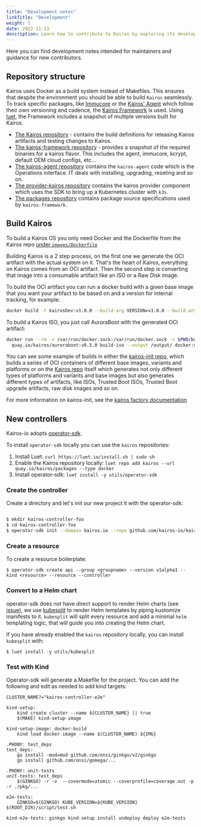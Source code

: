 ```yaml
---
title: "Development notes"
linkTitle: "Development"
weight: 1
date: 2022-11-13
description: Learn how to contribute to Kairos by exploring its development practices, debugging tools, and supported hardware.
---
```


Here you can find development notes intended for maintainers and guidance for new contributors.

## Repository structure

Kairos uses Docker as a build system instead of Makefiles. This ensures that despite the environment you should be able to build `Kairos` seamlessly. To track specific packages, like [Immucore](https://github.com/kairos-io/immucore) or the [Kairos' Agent](https://github.com/kairos-io/kairos-agent) which follow their own versioning and cadence, the [Kairos Framework](https://github.com/kairos-io/kairos-framework) is used. Using [luet](https://luet.io), the Framework includes a snapshot of multiple versions built for Kairos.

- [The Kairos repository](https://github.com/kairos-io/kairos) - contains the build definitions for releasing Kairos artifacts and testing changes to Kairos.
- [The kairos-framework repository](https://github.com/kairos-io/kairos-framework) - provides a snapshot of the required binaries for a kairos flavor. This includes the agent, immucore, kcrypt, default OEM cloud configs, etc...
- [The kairos-agent repository](https://github.com/kairos-io/kairos-agent/) contains the `kairos-agent` code which is the Operations interface. IT deals with installing, upgrading, reseting and so on.
- [The provider-kairos repository](https://github.com/kairos-io/provider-kairos) contains the kairos provider component which uses the SDK to bring up a Kubernetes cluster with `k3s`.
- [The packages repository](https://github.com/kairos-io/packages) contains package source specifications used by `kairos-framework`.

## Build Kairos

To build a Kairos OS you only need Docker and the Dockerfile from the Kairos repo [under `images/Dockerfile`](https://github.com/kairos-io/kairos/blob/master/images/Dockerfile)

Building Kairos is a 2 step process, on the first one we generate the OCI artifact with the actual system on it. That's the heart of Kairos, everything on Kairos comes from an OCI artifact. Then the second step is converting that image into a consumable artifact like an ISO or a Raw Disk image.

To build the OCI artifact you can run a docker build with a given base image that you want your artifact to be based on and a version for internal tracking, for example:

```bash
docker build -t kairosDev:v1.0.0 --build-arg VERSION=v1.0.0 --build-arg BASE_IMAGE=@baseImage -f images/Dockerfile .
```

To build a Kairos ISO, you just call AuroraBoot with the generated OCI artifact:

```bash
docker run --rm -v /var/run/docker.sock:/var/run/docker.sock -v $PWD/build/:/output \
  quay.io/kairos/auroraboot:v0.5.0 build-iso --output /output/ docker:myBaseKairos:v1.0.0 
```

You can see some example of builds in either the [kairos-init repo](https://github.com/kairos-io/kairos-init/blob/main/.github/workflows/test.yml), which builds a series of OCI containers of different base images, variants and platforms or on the [Kairos repo](https://github.com/kairos-io/kairos/tree/master/.github/workflows) itself which generates not only different types of platforms and variants and base images but also generates different types of artifacts, like ISOs, Trusted Boot ISOs, Trusted Boot upgrade artifacts, raw disk images and so on.

For more information on kairos-init, see the [kairos factory documentation](../Reference/kairos-factory.md)

## New controllers

Kairos-io adopts [operator-sdk](https://github.com/operator-framework/operator-sdk).

To install `operator-sdk` locally you can use the `kairos` repositories:

1. Install Luet:
   `curl https://luet.io/install.sh | sudo sh`
2. Enable the Kairos repository locally:
   `luet repo add kairos --url quay.io/kairos/packages --type docker`
3. Install operator-sdk:
   `luet install -y utils/operator-sdk`

### Create the controller

Create a directory and let's init our new project it with the operator-sdk:

```bash

$ mkdir kairos-controller-foo
$ cd kairos-controller-foo
$ operator-sdk init --domain kairos.io --repo github.com/kairos-io/kairos-controller-foo

```

### Create a resource

To create a resource boilerplate:

```
$ operator-sdk create api --group <groupname> --version v1alpha1 --kind <resource> --resource --controller
```

### Convert to a Helm chart

operator-sdk does not have direct support to render Helm charts (see [issue](https://github.com/operator-framework/operator-sdk/issues/4930)), we use [kubesplit](https://github.com/spectrocloud/kubesplit) to render Helm templates by piping kustomize manifests to it. `kubesplit` will split every resource and add a minimal `helm` templating logic, that will guide you into creating the Helm chart.

If you have already enabled the `kairos` repository locally, you can install `kubesplit` with:

```
$ luet install -y utils/kubesplit
```

### Test with Kind

Operator-sdk will generate a Makefile for the project. You can add the following and edit as needed to add kind targets:

```
CLUSTER_NAME?="kairos-controller-e2e"

kind-setup:
	kind create cluster --name ${CLUSTER_NAME} || true
	$(MAKE) kind-setup-image

kind-setup-image: docker-build
	kind load docker-image --name $(CLUSTER_NAME) ${IMG}

.PHONY: test_deps
test_deps:
	go install -mod=mod github.com/onsi/ginkgo/v2/ginkgo
	go install github.com/onsi/gomega/...

.PHONY: unit-tests
unit-tests: test_deps
	$(GINKGO) -r -v  --covermode=atomic --coverprofile=coverage.out -p -r ./pkg/...

e2e-tests:
	GINKGO=$(GINKGO) KUBE_VERSION=${KUBE_VERSION} $(ROOT_DIR)/script/test.sh

kind-e2e-tests: ginkgo kind-setup install undeploy deploy e2e-tests
```
